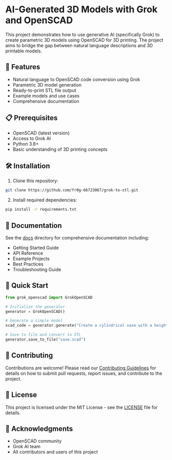 # AI-Generated 3D Models with Grok and OpenSCAD

This project demonstrates how to use generative AI (specifically Grok) to create parametric 3D models using OpenSCAD for 3D printing. The project aims to bridge the gap between natural language descriptions and 3D printable models.

## 🚀 Features

- Natural language to OpenSCAD code conversion using Grok
- Parametric 3D model generation
- Ready-to-print STL file output
- Example models and use cases
- Comprehensive documentation

## 📋 Prerequisites

- OpenSCAD (latest version)
- Access to Grok AI
- Python 3.8+
- Basic understanding of 3D printing concepts

## 🛠️ Installation

1. Clone this repository: 
```bash
git clone https://github.com/fr0g-66723067/grok-to-stl.git
```

2. Install required dependencies:
```bash
pip install -r requirements.txt
```

## 📖 Documentation

See the [docs](./docs) directory for comprehensive documentation including:
- Getting Started Guide
- API Reference
- Example Projects
- Best Practices
- Troubleshooting Guide

## 🎯 Quick Start

```python
from grok_openscad import GrokOpenSCAD

# Initialize the generator
generator = GrokOpenSCAD()

# Generate a simple model
scad_code = generator.generate("Create a cylindrical vase with a height of 100mm and diameter of 50mm")

# Save to file and convert to STL
generator.save_to_file("vase.scad")
```

## 🤝 Contributing

Contributions are welcome! Please read our [Contributing Guidelines](CONTRIBUTING.md) for details on how to submit pull requests, report issues, and contribute to the project.

## 📄 License

This project is licensed under the MIT License - see the [LICENSE](LICENSE) file for details.

## 🙏 Acknowledgments

- OpenSCAD community
- Grok AI team
- All contributors and users of this project